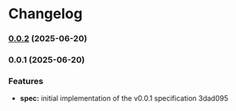 # Changelog

### [0.0.2](///compare/v0.0.1...v0.0.2) (2025-06-20)

### 0.0.1 (2025-06-20)


### Features

* **spec:** initial implementation of the v0.0.1 specification 3dad095
